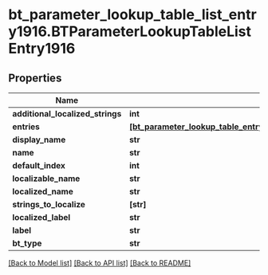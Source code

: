 # bt_parameter_lookup_table_list_entry1916.BTParameterLookupTableListEntry1916

## Properties
Name | Type | Description | Notes
------------ | ------------- | ------------- | -------------
**additional_localized_strings** | **int** |  | [optional] 
**entries** | [**[bt_parameter_lookup_table_entry1667.BTParameterLookupTableEntry1667]**](BTParameterLookupTableEntry1667.md) |  | [optional] 
**display_name** | **str** |  | [optional] 
**name** | **str** |  | [optional] 
**default_index** | **int** |  | [optional] 
**localizable_name** | **str** |  | [optional] 
**localized_name** | **str** |  | [optional] 
**strings_to_localize** | **[str]** |  | [optional] 
**localized_label** | **str** |  | [optional] 
**label** | **str** |  | [optional] 
**bt_type** | **str** |  | [optional] 

[[Back to Model list]](../README.md#documentation-for-models) [[Back to API list]](../README.md#documentation-for-api-endpoints) [[Back to README]](../README.md)


